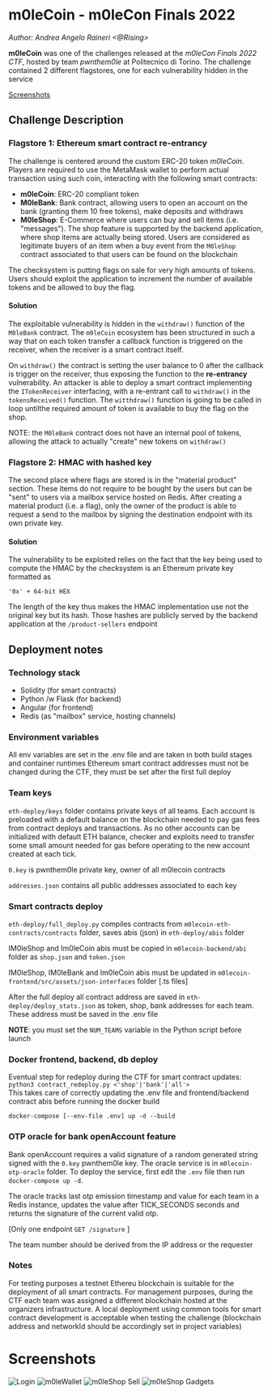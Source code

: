 # m0leCoin - m0leCon Finals 2022

_Author: Andrea Angelo Raineri <@Rising>_


**m0leCoin** was one of the challenges released at the _m0leCon Finals 2022 CTF_, hosted by team _pwnthem0le_ at Politecnico di Torino. The challenge contained 2 different flagstores, one for each vulnerability hidden in the service

[Screenshots](#screenshots)

## Challenge Description

### Flagstore 1: Ethereum smart contract re-entrancy

The challenge is centered around the custom ERC-20 token _m0leCoin_. Players are required to use the MetaMask wallet to perform actual transaction using such coin, interacting with the following smart contracts:

- **m0leCoin**: ERC-20 compliant token
- **M0leBank**: Bank contract, allowing users to open an account on the bank (granting them 10 free tokens), make deposits and withdraws
- **M0leShop**: E-Commerce where users can buy and sell items (i.e. "messages"). The shop feature is supported by the backend application, where shop items are actually being stored. Users are considered as legitimate buyers of an item when a buy event from the `M0leShop` contract associated to that users can be found on the blockchain

The checksystem is putting flags on sale for very high amounts of tokens. Users should exploit the application to increment the number of available tokens and be allowed to buy the flag.

#### Solution

The exploitable vulnerability is hidden in the `withdraw()` function of the `M0leBank` contract. The `m0leCoin` ecosystem has been structured in such a way that on each token transfer a callback function is triggered on the receiver, when the receiver is a smart contract itself.

On `withdraw()` the contract is setting the user balance to 0 after the callback is trigger on the receiver, thus exposing the function to the **re-entrancy** vulnerability. An attacker is able to deploy a smart contract implementing the `ITokenReceiver` interfacing, with a re-entrant call to `withdraw()` in the `tokensReceived()` function. The `witthdraw()` function is going to be called in loop untilthe required amount of token is available to buy the flag on the shop.

NOTE: the `M0leBank` contract does not have an internal pool of tokens, allowing the attack to actually "create" new tokens on `withdraw()`

### Flagstore 2: HMAC with hashed key

The second place where flags are stored is in the "material product" section. These items do not require to be bought by the users but can be "sent" to users via a mailbox service hosted on Redis. After creating a material product (i.e. a flag), only the owner of the product is able to request a send to the mailbox by signing the destination endpoint with its own private key.

#### Solution

The vulnerability to be exploited relies on the fact that the key being used to compute the HMAC by the checksystem is an Ethereum private key formatted as

```
'0x' + 64-bit HEX
```

The length of the key thus makes the HMAC implementation use not the original key but its hash. Those hashes are publicly served by the backend application at the `/product-sellers` endpoint

## Deployment notes

### Technology stack

- Solidity (for smart contracts)
- Python /w Flask (for backend)
- Angular (for frontend)
- Redis (as "mailbox" service, hosting channels)

### Environment variables

All env variables are set in the .env file and are taken in both build stages and container runtimes
Ethereum smart contract addresses must not be changed during the CTF, they must be set after the first full deploy

### Team keys

`eth-deploy/keys` folder contains private keys of all teams. Each account is preloaded with a default balance on the blockchain needed to pay gas fees from contract deploys and transactions. As no other accounts can be initialized with default ETH balance, checker and exploits need to transfer some small amount needed for gas before operating to the new account created at each tick.

`0.key` is pwnthem0le private key, owner of all m0lecoin contracts

`addresses.json` contains all public addresses associated to each key

### Smart contracts deploy

`eth-deploy/full_deploy.py` compiles contracts from `m0lecoin-eth-contracts/contracts` folder, saves abis (json) in `eth-deploy/abis` folder

IM0leShop and Im0leCoin abis must be copied in `m0lecoin-backend/abi` folder as `shop.json` and `token.json`

IM0leShop, IM0leBank and Im0leCoin abis must be updated in `m0lecoin-frontend/src/assets/json-interfaces` folder [.ts files]

After the full deploy all contract address are saved in `eth-deploy/deploy_stats.json` as token, shop, bank addresses for each team. These address must be saved in the .env file

__NOTE__: you must set the `NUM_TEAMS` variable in the Python script before launch

### Docker frontend, backend, db deploy

Eventual step for redeploy during the CTF for smart contract updates:<br>
`python3 contract_redeploy.py <'shop'|'bank'|'all'>`<br>
This takes care of correctly updating the .env file and frontend/backend contract abis before running the docker build

`docker-compose [--env-file .env] up -d --build`

### OTP oracle for bank openAccount feature

Bank openAccount requires a valid signature of a random generated string signed with the `0.key` pwnthem0le key. The oracle service is in `m0lecoin-otp-oracle` folder.
To deploy the service, first edit the `.env` file then run `docker-compose up -d`.

The oracle tracks last otp emission timestamp and value for each team in a Redis instance, updates the value after TICK_SECONDS seconds and returns the signature of the current valid otp.

[Only one endpoint `GET /signature` ]

The team number should be derived from the IP address or the requester

### Notes

For testing purposes a testnet Ethereu blockchain is suitable for the deployment of all smart contracts. For management purposes, during the CTF each team was assigned a different blockchain hosted at the organizers infrastructure. A local deployment using common tools for smart contract development is acceptable when testing the challenge (blockchain address and networkId should be accordingly set in project variables)

# Screenshots

![Login](/images/Screenshot%202024-11-19%20alle%2017.26.27.png)
![m0leWallet](/images/Screenshot%202024-11-19%20alle%2017.26.49.png)
![m0leShop Sell](/images/Screenshot%202024-11-19%20alle%2017.27.36.png)
![m0leShop Gadgets](/images/Screenshot%202024-11-19%20alle%2017.28.23.png)
